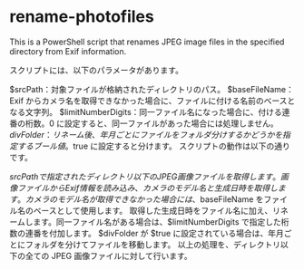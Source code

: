 # rename-photofiles
This is a PowerShell script that renames JPEG image files in the specified directory from Exif information.

スクリプトには、以下のパラメータがあります。

$srcPath：対象ファイルが格納されたディレクトリのパス。
$baseFileName：Exif からカメラ名を取得できなかった場合に、ファイルに付ける名前のベースとなる文字列。
$limitNumberDigits：同一ファイル名になった場合に、付ける連番の桁数。0 に設定すると、同一ファイルがあった場合には処理しません。
$divFolder：リネーム後、年月ごとにファイルをフォルダ分けするかどうかを指定するブール値。$true に設定すると分けます。
スクリプトの動作は以下の通りです。

$srcPath で指定されたディレクトリ以下の JPEG 画像ファイルを取得します。
画像ファイルから Exif 情報を読み込み、カメラのモデル名と生成日時を取得します。
カメラのモデル名が取得できなかった場合には、$baseFileName をファイル名のベースとして使用します。
取得した生成日時をファイル名に加え、リネームします。同一ファイル名がある場合は、$limitNumberDigits で指定した桁数の連番を付加します。
$divFolder が $true に設定されている場合は、年月ごとにフォルダを分けてファイルを移動します。
以上の処理を、ディレクトリ以下の全ての JPEG 画像ファイルに対して行います。
